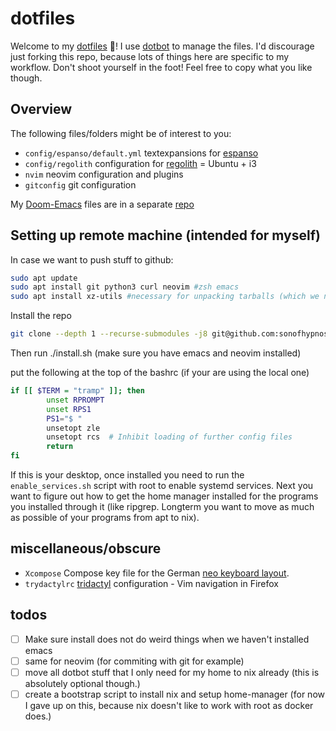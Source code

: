 # dotfiles
Welcome to my [dotfiles](https://wiki.archlinux.org/title/Dotfiles) 👋! I use [dotbot](https://github.com/anishathalye/dotbot) to manage the files. 
I'd discourage just forking this repo, because lots of things here are specific to my workflow. Don't shoot yourself in the foot! Feel free to copy what you like though.

## Overview
The following files/folders might be of interest to you:

 - `config/espanso/default.yml` textexpansions for [espanso](https://espanso.org)
 - `config/regolith` configuration for [regolith](https://regolith-linux.org/) = Ubuntu + i3
 - `nvim` neovim configuration and plugins
 - `gitconfig` git configuration

My [Doom-Emacs](https://github.com/hlissner/doom-emacs/blob/develop/docs/getting_started.org) files are in a separate [repo](https://github.com/sonofhypnos/emacs-config/)

## Setting up remote machine (intended for myself)

In case we want to push stuff to github:

``` bash
sudo apt update
sudo apt install git python3 curl neovim #zsh emacs
sudo apt install xz-utils #necessary for unpacking tarballs (which we need to install nix)
```

Install the repo
``` sh
git clone --depth 1 --recurse-submodules -j8 git@github.com:sonofhypnos/dotfiles.git ~/.dotfiles
```

Then run ./install.sh (make sure you have emacs and neovim installed)

put the following at the top of the bashrc (if your are using the local one)

``` bash
if [[ $TERM = "tramp" ]]; then
        unset RPROMPT
        unset RPS1
        PS1="$ "
        unsetopt zle
        unsetopt rcs  # Inhibit loading of further config files
        return
fi

```


If this is your desktop, once installed you need to run the `enable_services.sh` script with root to enable systemd services. Next you want to figure out how to get the home manager installed for the programs you installed through it (like ripgrep. Longterm you want to move as much as possible of your programs from apt to nix).

## miscellaneous/obscure
 - `Xcompose` Compose key file for the German [neo keyboard layout](https://neo-layout.org/).
 - `trydactylrc` [tridactyl](https://github.com/tridactyl/tridactyl) configuration - Vim navigation in Firefox

## todos
- [ ] Make sure install does not do weird things when we haven't installed emacs
- [ ] same for neovim (for commiting with git for example)
- [ ] move all dotbot stuff that I only need for my home to nix already (this is absolutely optional though.)
- [ ] create a bootstrap script to install nix and setup home-manager (for now I gave up on this, because nix doesn't like to work with root as docker does.)
